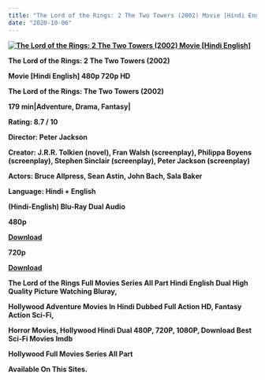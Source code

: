 ```yaml
---
title: "The Lord of the Rings: 2 The Two Towers (2002) Movie [Hindi English]"
date: "2020-10-06"
---
```


[**![The Lord of the Rings: 2 The Two Towers (2002) Movie [Hindi English]](https://1.bp.blogspot.com/-WxrIVTztm0M/XwqRC-wAbxI/AAAAAAAAD9c/LBxCRrsg8bwSs9Lh0FBpz9EvfBQb7vssgCLcBGAsYHQ/s1600/images{2deb609f52c527dc8b4fbab26c6d0bae2964b23de7178cabf97238dc1868ff55}252812{2deb609f52c527dc8b4fbab26c6d0bae2964b23de7178cabf97238dc1868ff55}2529.webp "The Lord of the Rings: 2 The Two Towers (2002) Movie [Hindi English]")**](https://1.bp.blogspot.com/-WxrIVTztm0M/XwqRC-wAbxI/AAAAAAAAD9c/LBxCRrsg8bwSs9Lh0FBpz9EvfBQb7vssgCLcBGAsYHQ/s1600/images{2deb609f52c527dc8b4fbab26c6d0bae2964b23de7178cabf97238dc1868ff55}252812{2deb609f52c527dc8b4fbab26c6d0bae2964b23de7178cabf97238dc1868ff55}2529.webp)

**The Lord of the Rings: 2 The Two Towers (2002)**

**Movie \[Hindi English\] 480p 720p HD**

**The Lord of the Rings: The Two Towers (2002)**

**179 min|Adventure, Drama, Fantasy|**

**Rating: 8.7 / 10** 

**Director: Peter Jackson**

**Creator: J.R.R. Tolkien (novel), Fran Walsh (screenplay), Philippa Boyens (screenplay), Stephen Sinclair (screenplay), Peter Jackson (screenplay)**

**Actors: Bruce Allpress, Sean Astin, John Bach, Sala Baker**

**Language: Hindi + English**

 **(Hindi-English) Blu-Ray Dual Audio**

**480p** 

**[Download](https://vipnox.xyz/7346/)**

**720p**

**[Download](https://vipnox.xyz/7347/)**

**The Lord of the Rings Full Movies Series All Part Hindi English Dual High Quality Picture Watching Bluray,**

 **Hollywood Adventure Movies In Hindi Dubbed Full Action HD, Fantasy Action Sci-Fi,**

**Horror Movies, Hollywood Hindi Dual 480P, 720P, 1080P, Download Best Sci-Fi Movies Imdb** 

**Hollywood Full Movies Series All Part**

**Available On This Sites.**
